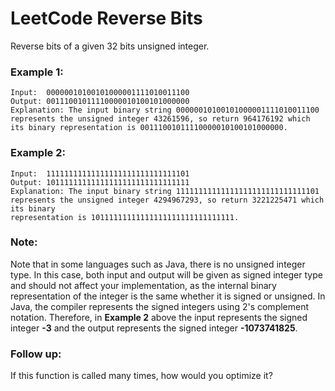 # LeetCode Reverse Bits
Reverse bits of a given 32 bits unsigned integer.

### Example 1:
```
Input:  00000010100101000001111010011100
Output: 00111001011110000010100101000000
Explanation: The input binary string 00000010100101000001111010011100 represents the unsigned integer 43261596, so return 964176192 which its binary representation is 00111001011110000010100101000000.
```

### Example 2:
```
Input:  11111111111111111111111111111101
Output: 10111111111111111111111111111111
Explanation: The input binary string 11111111111111111111111111111101 represents the unsigned integer 4294967293, so return 3221225471 which its binary 
representation is 10111111111111111111111111111111.
``` 

### Note:

Note that in some languages such as Java, there is no unsigned integer type. In this case, both input and output will be given as signed integer type and should not affect your implementation, as the internal binary representation of the integer is the same whether it is signed or unsigned.
In Java, the compiler represents the signed integers using 2's complement notation. Therefore, in **Example 2** above the input represents the signed integer **-3** and the output represents the signed integer **-1073741825**.
 

### Follow up:

If this function is called many times, how would you optimize it?